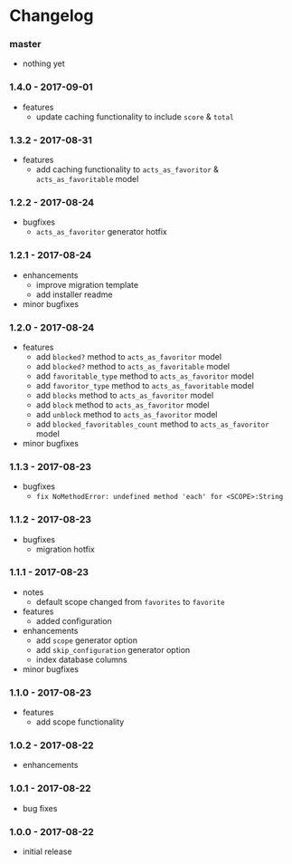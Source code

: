 # Changelog

### master

* nothing yet

### 1.4.0 - 2017-09-01

* features
    * update caching functionality to include `score` & `total`

### 1.3.2 - 2017-08-31

* features
    * add caching functionality to `acts_as_favoritor` & `acts_as_favoritable` model

### 1.2.2 - 2017-08-24

* bugfixes
    * `acts_as_favoritor` generator hotfix

### 1.2.1 - 2017-08-24

* enhancements
    * improve migration template
    * add installer readme
* minor bugfixes

### 1.2.0 - 2017-08-24

* features
    * add `blocked?` method to `acts_as_favoritor` model
    * add `blocked?` method to `acts_as_favoritable` model
    * add `favoritable_type` method to `acts_as_favoritor` model
    * add `favoritor_type` method to `acts_as_favoritable` model
    * add `blocks` method to `acts_as_favoritor` model
    * add `block` method to `acts_as_favoritor` model
    * add `unblock` method to `acts_as_favoritor` model
    * add `blocked_favoritables_count` method to `acts_as_favoritor` model
* minor bugfixes

### 1.1.3 - 2017-08-23

* bugfixes
    * `fix NoMethodError: undefined method 'each' for <SCOPE>:String`

### 1.1.2 - 2017-08-23

* bugfixes
    * migration hotfix

### 1.1.1 - 2017-08-23

* notes
    * default scope changed from `favorites` to `favorite`
* features
    * added configuration
* enhancements
    * add `scope` generator option
    * add `skip_configuration` generator option
    * index database columns
* minor bugfixes

### 1.1.0 - 2017-08-23

* features
    * add scope functionality

### 1.0.2 - 2017-08-22

* enhancements

### 1.0.1 - 2017-08-22

* bug fixes

### 1.0.0 - 2017-08-22

* initial release
